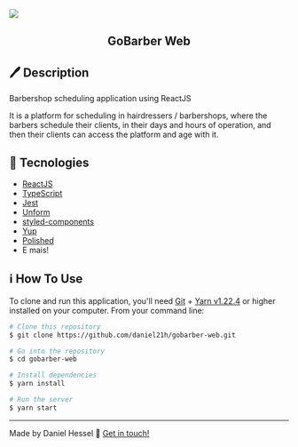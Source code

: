 <img src="https://storage.googleapis.com/golden-wind/bootcamp-gostack/header-desafios.png">

<h2 align="center">GoBarber Web</h2>


## :pen: Description
<p>Barbershop scheduling application using ReactJS</p>
<p>It is a platform for scheduling in hairdressers / barbershops, where the barbers schedule their clients, in their days and hours of operation, and then their clients can access the platform and age with it.</p>

## :rocket: Tecnologies

-  [ReactJS](https://reactjs.org/)
-  [TypeScript](https://www.typescriptlang.org/)
-  [Jest](https://jestjs.io/)
-  [Unform](https://unform.dev/)
-  [styled-components](https://styled-components.com/)
-  [Yup](https://github.com/jquense/yup)
-  [Polished](https://polished.js.org/)
-  E mais!

## :information_source: How To Use

To clone and run this application, you'll need [Git](https://git-scm.com) + [Yarn v1.22.4][yarn] or higher installed on your computer. From your command line:

```bash
# Clone this repository
$ git clone https://github.com/daniel21h/gobarber-web.git

# Go into the repository
$ cd gobarber-web

# Install dependencies
$ yarn install

# Run the server
$ yarn start
```
---

Made by Daniel Hessel :wave: [Get in touch!](https://www.linkedin.com/in/daniel-hessel-240731176/)

[yarn]: https://yarnpkg.com/
